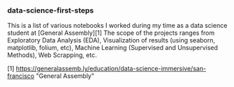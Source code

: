 ### data-science-first-steps
This is a list of various notebooks I worked during my time as a data science student at [General Assembly][1]
The scope of the projects ranges from Exploratory Data Analysis (EDA), Visualization of results (using seaborn, matplotlib, folium, etc), Machine Learning (Supervised and Unsupervised Methods), Web Scrapping, etc.

[1] https://generalassemb.ly/education/data-science-immersive/san-francisco "General Assembly"


